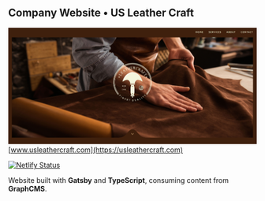 ## Company Website • US Leather Craft

[![](./static/banner.png)](https://usleathercraft.com)
[www.usleathercraft.com](https://usleathercraft.com)

[![Netlify Status](https://api.netlify.com/api/v1/badges/186630d0-c517-4276-9df4-1fd25089a3d8/deploy-status)](https://app.netlify.com/sites/usleathercraft/deploys)

Website built with **Gatsby** and **TypeScript**, consuming content from **GraphCMS**.
